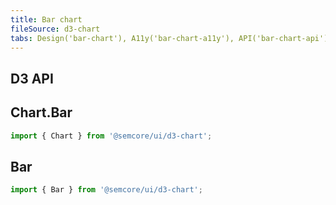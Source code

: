 ```yaml
---
title: Bar chart
fileSource: d3-chart
tabs: Design('bar-chart'), A11y('bar-chart-a11y'), API('bar-chart-api'), Examples('bar-chart-d3-code'), Changelog('d3-chart-changelog')
---
```


## D3 API

## Chart.Bar

```js
import { Chart } from '@semcore/ui/d3-chart';
```

<TypesView type="BarChartProps" :types={...types} />

## Bar

```js
import { Bar } from '@semcore/ui/d3-chart';
```

<TypesView type="BarProps" :types={...types} />

<script setup>import { data as types } from '@types.data.ts';</script>